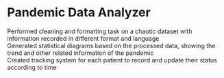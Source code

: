 # Pandemic Data Analyzer
Performed cleaning and formatting task on a chaotic dataset with information recorded in different format and language  
Generated statistical diagrams based on the processed data, showing the trend and other related information of the pandemic  
Created tracking system for each patient to record and update their status according to time  
